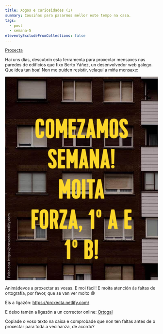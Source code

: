```yaml
---
title: Xogos e curiosidades (1)
summary: Cousiñas para pasarmos mellor este tempo na casa.
tags:
  - post
  - semana-5
eleventyExcludeFromCollections: false
---
```

[Proxecta](https://proxecta.netlify.com/)

Hai uns días, descubrín esta ferramenta para proxectar mensaxes nas paredes de edificios que fixo Berto Yáñez, un desenvolvedor web galego. Que idea tan boa! Non me puiden resistir, velaquí a miña mensaxe:

![](/static/img/forza-rapazada.png)

Animádevos a proxectar as vosas. E moi fácil! E moita atención ás faltas de ortografía, por favor, que se van ver moito 😅 

Eis a ligazón: <https://proxecta.netlify.com/> 

E deixo tamén a ligazón a un corrector online: [Ortogal](http://sli.uvigo.es/corrector/index.php)

Copiade o voso texto na caixa e comprobade que non ten faltas antes de o proxectar para toda a veciñanza, de acordo?